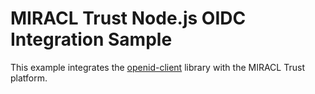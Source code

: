 # MIRACL Trust Node.js OIDC Integration Sample

This example integrates the [openid-client](https://www.npmjs.com/package/openid-client) library with the MIRACL Trust platform.

